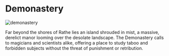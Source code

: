 # Demonastery

![demonastery](https://d2hl7maqck52px.cloudfront.net/continents/rathe/demonastery/demonastery.webp)

Far beyond the shores of Rathe lies an island shrouded in mist, a massive, derelict manor looming over the desolate landscape. The Demonastery calls to magicians and scientists alike, offering a place to study taboo and forbidden subjects without the threat of punishment or retribution.
